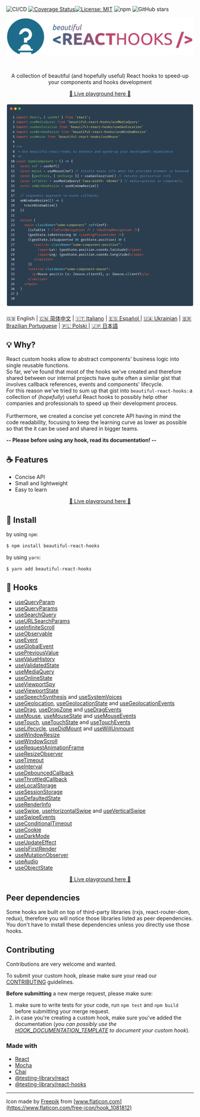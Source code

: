 ![CI/CD](https://github.com/beautifulinteractions/beautiful-react-hooks/workflows/CI/CD/badge.svg)
[![Coverage Status](https://coveralls.io/repos/github/beautifulinteractions/beautiful-react-hooks/badge.svg?branch=master)](https://coveralls.io/github/beautifulinteractions/beautiful-react-hooks?branch=master)[![License:
MIT](https://img.shields.io/badge/License-MIT-yellow.svg)](https://opensource.org/licenses/MIT)
![npm](https://img.shields.io/npm/v/beautiful-react-hooks)
![GitHub stars](https://img.shields.io/github/stars/beautifulinteractions/beautiful-react-hooks?style=social)


<div align="center">
  <p align="center">
    <img src="./logo.png" alt="Beautiful React Hooks" width="750px" />
  </p>
</div>
<br />
<div>
  <p align="center">
    A collection of beautiful (and hopefully useful) React hooks to speed-up your
    components and hooks development
  </p>
</div>

<div>
  <p align="center">
    <a href="https://antonioru.github.io/beautiful-react-hooks/" target="_blank">
    🌟 Live playground here 🌟
    </a>
  </p>
</div>

![Usage example](./usage_example.png)

🇬🇧 English | <a href="https://github.com/beautifulinteractions/beautiful-react-hooks/blob/master/docs/README.zh-CN.md">🇨🇳 简体中文</a>
| <a href="https://github.com/beautifulinteractions/beautiful-react-hooks/blob/master/docs/README.it-IT.md">🇮🇹 Italiano</a>
| <a href="https://github.com/beautifulinteractions/beautiful-react-hooks/blob/master/docs/README.es-ES.md"> 🇪🇸 Español </a>
| <a href="https://github.com/beautifulinteractions/beautiful-react-hooks/blob/master/docs/README.uk-UA.md">🇺🇦 Ukrainian</a>
| <a href="https://github.com/beautifulinteractions/beautiful-react-hooks/blob/master/docs/README.pt-BR.md">🇧🇷 Brazilian Portuguese</a>
| <a href="https://github.com/beautifulinteractions/beautiful-react-hooks/blob/master/docs/README.pl-PL.md">🇵🇱 Polski </a>
| <a href="https://github.com/beautifulinteractions/beautiful-react-hooks/blob/master/docs/README.jp-JP.md">&#x1f1ef;&#x1f1f5; 日本語 </a>

## 💡 Why?

React custom hooks allow to abstract components' business logic into single reusable functions.<br />
So far, we've found that most of the hooks we've created and therefore shared between our internal projects have quite often a similar gist
that involves callback references, events and components' lifecycle. <br />
For this reason we've tried to sum up that gist into `beautiful-react-hooks`: a collection of (*hopefully*) useful React hooks to possibly
help other companies and professionals to speed up their development process.<br /><br />
Furthermore, we created a concise yet concrete API having in mind the code readability, focusing to keep the learning curve as lower as
possible so that the it can be used and shared in bigger teams.

**-- Please before using any hook, read its documentation! --**

## ☕️ Features

* Concise API
* Small and lightweight
* Easy to learn

<div>
  <p align="center">
    <a href="https://antonioru.github.io/beautiful-react-hooks/" target="_blank">
    🌟 Live playground here 🌟
    </a>
  </p>
</div>

## 🕺 Install

by using `npm`:

```bash
$ npm install beautiful-react-hooks
```

by using `yarn`:

```bash
$ yarn add beautiful-react-hooks
```

## 🎨 Hooks

* [useQueryParam](docs/useQueryParam.md)
* [useQueryParams](docs/useQueryParams.md)
* [useSearchQuery](docs/useSearchQuery.md)
* [useURLSearchParams](docs/useURLSearchParams.md)
* [useInfiniteScroll](docs/useInfiniteScroll.md)
* [useObservable](docs/useObservable.md)
* [useEvent](docs/useEvent.md)
* [useGlobalEvent](docs/useGlobalEvent.md)
* [usePreviousValue](docs/usePreviousValue.md)
* [useValueHistory](docs/useValueHistory.md)
* [useValidatedState](docs/useValidatedState.md)
* [useMediaQuery](docs/useMediaQuery.md)
* [useOnlineState](docs/useOnlineState.md)
* [useViewportSpy](docs/useViewportSpy.md)
* [useViewportState](docs/useViewportState.md)
* [useSpeechSynthesis](docs/useSpeechSynthesis.md) and [useSystemVoices](docs/useSystemVoices.md)
* [useGeolocation](docs/useGeolocation.md), [useGeolocationState](docs/useGeolocationState.md)
  and [useGeolocationEvents](docs/useGeolocationEvents.md)
* [useDrag](docs/useDrag.md), [useDropZone](docs/useDropZone.md) and [useDragEvents](docs/useDragEvents.md)
* [useMouse](docs/useMouse.md), [useMouseState](docs/useMouseState.md) and [useMouseEvents](docs/useMouseEvents.md)
* [useTouch](docs/useTouch.md), [useTouchState](docs/useTouchState.md) and [useTouchEvents](docs/useTouchEvents.md)
* [useLifecycle](docs/useLifecycle.md), [useDidMount](docs/useDidMount.md) and [useWillUnmount](docs/useWillUnmount.md)
* [useWindowResize](docs/useWindowResize.md)
* [useWindowScroll](docs/useWindowScroll.md)
* [useRequestAnimationFrame](docs/useRequestAnimationFrame.md)
* [useResizeObserver](docs/useResizeObserver.md)
* [useTimeout](docs/useTimeout.md)
* [useInterval](docs/useInterval.md)
* [useDebouncedCallback](docs/useDebouncedCallback.md)
* [useThrottledCallback](docs/useThrottledCallback.md)
* [useLocalStorage](docs/useLocalStorage.md)
* [useSessionStorage](docs/useSessionStorage.md)
* [useDefaultedState](docs/useDefaultedState.md)
* [useRenderInfo](docs/useRenderInfo.md)
* [useSwipe](docs/useSwipe.md), [useHorizontalSwipe](docs/useHorizontalSwipe.md) and [useVerticalSwipe](docs/useVerticalSwipe.md)
* [useSwipeEvents](docs/useSwipeEvents.md)
* [useConditionalTimeout](docs/useConditionalTimeout.md)
* [useCookie](docs/useCookie.md)
* [useDarkMode](docs/useDarkMode.md)
* [useUpdateEffect](docs/useUpdateEffect.md)
* [useIsFirstRender](docs/useIsFirstRender.md)
* [useMutationObserver](docs/useMutationObserver.md)
* [useAudio](docs/useAudio.md)
* [useObjectState](docs/useObjectState.md)

<div>
  <p align="center">
    <a href="https://antonioru.github.io/beautiful-react-hooks/" target="_blank">
    🌟 Live playground here 🌟
    </a>
  </p>
</div>

## Peer dependencies

Some hooks are built on top of third-party libraries (rxjs, react-router-dom, redux), therefore you will notice those libraries listed as
peer dependencies. You don't have to install these dependencies unless you directly use those hooks.

## Contributing

Contributions are very welcome and wanted.

To submit your custom hook, please make sure your read our [CONTRIBUTING](./CONTRIBUTING.md) guidelines.

**Before submitting** a new merge request, please make sure:

1. make sure to write tests for your code, run `npm test` and `npm build` before submitting your merge request.
2. in case you're creating a custom hook, make sure you've added the documentation (*you can possibly use
   the [HOOK_DOCUMENTATION_TEMPLATE](./HOOK_DOCUMENTATION_TEMPLATE.md) to document your custom hook*).

### Made with

* [React](https://reactjs.org/)
* [Mocha](https://mochajs.org/)
* [Chai](https://www.chaijs.com/)
* [@testing-library/react](https://testing-library.com/docs/react-testing-library/intro)
* [@testing-library/react-hooks](https://react-hooks-testing-library.com/)

---

Icon made by [Freepik](https://www.flaticon.com/authors/freepik) from [www.flaticon.com](https://www.flaticon.com/free-icon/hook_1081812)
